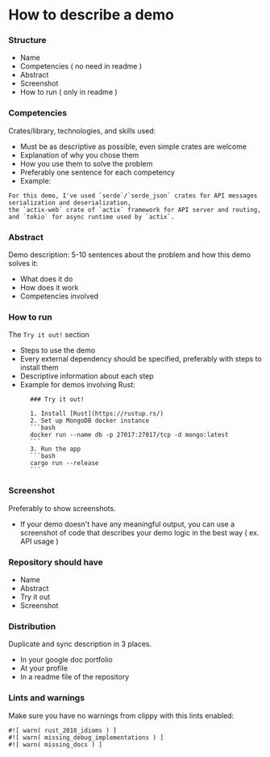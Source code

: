 # How to describe a demo

### Structure

- Name
- Сompetencies ( no need in readme )
- Abstract
- Screenshot
- How to run ( only in readme )

### Competencies

Crates/library, technologies, and skills used:

- Must be as descriptive as possible, even simple crates are welcome
- Explanation of why you chose them
- How you use them to solve the problem
- Preferably one sentence for each competency
- Example:
```
For this demo, I've used `serde`/`serde_json` crates for API messages serialization and deserialization,
the `actix-web` crate of `actix` framework for API server and routing,
and `tokio` for async runtime used by `actix`. 
```

### Abstract

Demo description: 5-10 sentences about the problem and how this demo solves it:

- What does it do 
- How does it work 
- Competencies involved

### How to run

The `Try it out!` section

- Steps to use the demo
- Every external dependency should be specified, preferably with steps to install them
- Descriptive information about each step
- Example for demos involving Rust:
```
      ### Try it out!

      1. Install [Rust](https://rustup.rs/)
      2. Set up MongoDB docker instance
      ```bash
      docker run --name db -p 27017:27017/tcp -d mongo:latest
      ```
      3. Run the app
      ```bash
      cargo run --release
      ```
```
  
### Screenshot 
 
Preferably to show screenshots.
 
- If your demo doesn't have any meaningful output, you can use a screenshot of code that describes your demo logic in the best way ( ex. API usage )

### Repository should have

- Name
- Abstract
- Try it out
- Screenshot

### Distribution

Duplicate and sync description in 3 places.

- In your google doc portfolio
- At your profile
- In a readme file of the repository

### Lints and warnings

Make sure you have no warnings from clippy with this lints enabled:
```
#![ warn( rust_2018_idioms ) ]
#![ warn( missing_debug_implementations ) ]
#![ warn( missing_docs ) ]
```

